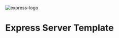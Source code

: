 ![express-logo](https://miro.medium.com/max/365/1*Jr3NFSKTfQWRUyjblBSKeg.png)

# Express Server Template

